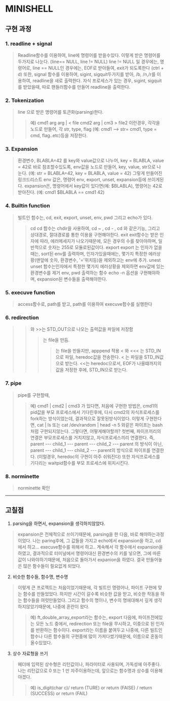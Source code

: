 # MINISHELL

## 구현 과정

### 1. readline + signal
> Readline함수를 이용하여, line에 명령어를 받을수있다.
이렇게 받은 명령어를 두가지로 나눈다. (line== NULL, line != NULL)
line != NULL 일 경우에는, 명령어로, line == NULL인 경우에는, EOF로 받아들여, exit가 되도록한다 (ctrl + d)
또한, signal 함수를 이용하여, sigint, sigquit두가지를 받아, /b, /n,/r를 이용하여, readline을 새로 출력한다.
자식 프로세스가 있는 경우, sigint, sigquit를 받았을때, 따로 핸들러함수를 만들어 readline을 출력한다.

### 2. Tokenization
> line 으로 받은 명령어를 토큰화(parsing)한다. 
> > 예) cmd1 arg arg | < file cmd2 arg | cm3 > file2
이런경우, 각각을 노드로 만들어, 각 str, type, flag (예: cmd1 --> str= cmd1, type = cmd, flag..etc)등을 저장한다.

### 3. Expansion
> 환경변수,  BLABLA=42 를 key와 value값으로 나누어, key = BLABLA, value = 42로 바로 참조할수있도록, env값을 노드로 만들어, key, value, str으로 나눈다. (예: str = BLABLA=42, key = BLABLA, value = 42)
그렇게 만들어진 링크드리스트 env 값은, 명령어 env, export, unset, expansion등에 쓰이게된다.
expansion은, 명령어에서 key값이 있다면(예: $BLABLA), 명령어는 42로 받아진다. (예: cmd1 $BLABLA == cmd1 42)

### 4. Builtin function
> 빌트인 함수는, cd, exit, export, unset, env, pwd 그리고 echo가 있다.
> > cd
cd 함수는 chdir을 사용하여,  cd ~ , cd - , cd 와 같은기능, 그리고 상대경로, 절대경로를 통한 이용을 구현해야한다.
> > exit
exit함수는 받은 인자에 따라, 에러메세지가 나오기때문에, 모든 경우의 수를 찾아야하며, 일반적으로 숫자는 255로 모듈로된값이다.
> > export
export 는 인자가 없을때는, sort된 env를 출력하며, 인자가있을때에는, 몇가지 특정한  에러상황(맨앞에 숫자, 환경변수, '='위치등)을 제외하고는 env에 추가.
> > unest
unset 함수는인자에서 특정한 몇가지 에러상황을 제외하면 env값에 있는 환경변수를 제거
> > env, pwd
출력하는 함수
> > echo
-n 옵션을 구현해야하며, expansion된 변수들을 출력해야한다.

### 5. execuve function
> access함수로, path를 받고, path를 이용하여 execuve함수를 실행한다

### 6. redirection
>  > 와 >>는 STD_OUT으로 나오는 출력값을 파일에 저장함
> >  >는 file을 만듬.
> >  >>는 file을 만들지만, apppend 적용
>  < 와 <<< 는 STD_IN으로 파일, heredoc값을 전송한다.
> > < 는 파일을 STD_IN값으로 받는다.
> > <<는 heredoc으로서, EOF가 나올떄까지의 값을 저정한 후에, STD_IN으로 받는다.

### 7. pipe
> pipe를 구현할때,
> >	예) cmd1 | cmd2 | cmd3
가 있다면, 처음에 구현한 방법은, cmd1의 pid값을 부모 프로세스에서 기다린후에, 다시 cmd2의 자식프로세스를 fork하는 방식이었는데,
	결과적으로 잘못된방식이었다. 이렇게 구현한다면, cat | ls 또는 cat /dev/random | head -n 5 와같은 파이프는 bash처럼 구현되지않는다.
> > 그렇다면, 어떻게해야할까?
첫번째, 파이프끼리의 연결은 부모프로세스를 거치지않고, 자식프로세스끼리 연결한다.
즉, parent --- child_1 --- parent --- child_2 --- parent 의 방식이 아닌, 
	parent --- child_1 --- child_2 --- parent의 방식으로 파이프를 연결한다. (이럴경우, heredoc의 구현이 아주 쉬워진다)
	또한 자식프로세스를 기다리는 waitpid함수를 부모 프로세스에 위치시킨다.

### 8. norminette
> norminette 확인

-------------------------------------------------------------------------------------------------------------------------------

## 고칠점
1. parsing을 하면서, expansion을 생각하지않았다.
> expansion은 전체적으로 쓰이기때문에, parsing을 한 다음, 바로 해야하는과정이었다.
나는 paring후에, 그 값들을 가지고 echo에서 expansion을 하고, cd에서 하고... execuve함수를 위해서 하고.. 계속해서 각 함수에서 expansion을 하였고, 결과적으로 터미널에서 명령어대신 환경변수의 키를 넣으면, 그에 따른 값이 나와야하기때문에, 처음으로 돌아가서 expanion을 하였다. 결국 만들어놓은 많은 함수들이 필요없게 되었다.

2. 비슷한 함수들, 함수명, 변수명
> 이렇게 큰 프로젝트는 처음이었기때문에, 각 빌트인 명령어나, 파이프 구현에 맞는 함수를 만들었었다. 하지만 시간이 갈수록 비슷한 값을 받고, 비슷한 작동을 하는 함수들을 여럿만들었다. 그리고 함수의 명이나, 변수의 명에대해서 깊게 생각하지않았기때문에, 나중에 혼란이 왔다. 
> > 예) ft_double_array_export라는 함수는, export 다음에, 파이프전에있는 모든 노드 중에서, redirection 또는 file을 무시하고, 이중으로 된 인자를 반환하는 함수이다. export라는 이름을 붙여두고 나중에, 다른 빌트인함수나 다른 함수들의 구현중에 많이 가져다썼기때문에, 이름으로 혼동이 올수있었다.

3. 상수 자료형을 쓰기
> 헤더에 입력된 상수형은 리턴값이나, 파라미터로 사용되며, 가독성에 아주좋다.
나는 리턴값으로 0 또는 1 만 자주이용하는데, 앞으로는 함수명과 상수를 이용해야겠다.
> > 예)  is_digit(char c)/ return (TURE) or return (FAlSE) / return (SUCCESS) or  return (FAIL)
